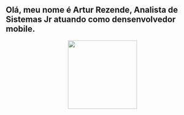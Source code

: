 ## Olá, meu nome é Artur Rezende, Analista de Sistemas Jr atuando como densenvolvedor mobile.
<div align="center">
  <a href="https://github.com/arturtiska">
  <img height="180em" src="https://github-readme-stats.vercel.app/api?username=arturtiska&show_icons=true&theme=dracula&include_all_commits=true&count_private=true"/>
 
    


  
  

 

 
